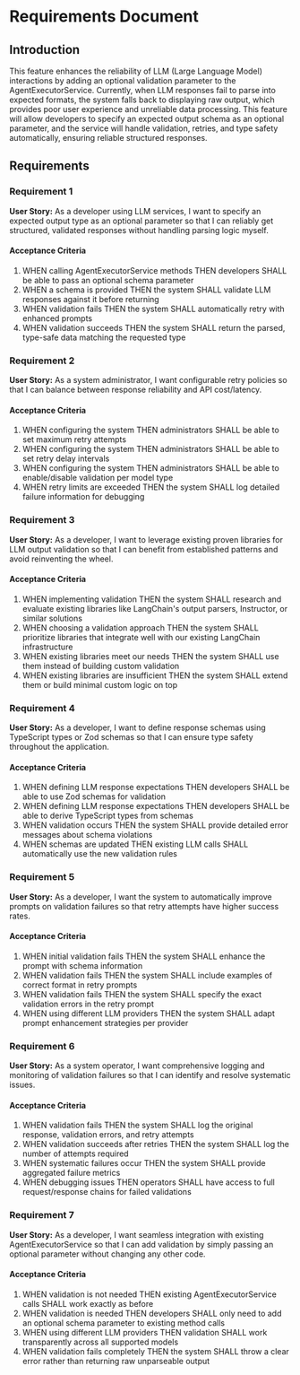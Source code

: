 # Requirements Document

## Introduction

This feature enhances the reliability of LLM (Large Language Model) interactions by adding an optional validation parameter to the AgentExecutorService. Currently, when LLM responses fail to parse into expected formats, the system falls back to displaying raw output, which provides poor user experience and unreliable data processing. This feature will allow developers to specify an expected output schema as an optional parameter, and the service will handle validation, retries, and type safety automatically, ensuring reliable structured responses.

## Requirements

### Requirement 1

**User Story:** As a developer using LLM services, I want to specify an expected output type as an optional parameter so that I can reliably get structured, validated responses without handling parsing logic myself.

#### Acceptance Criteria

1. WHEN calling AgentExecutorService methods THEN developers SHALL be able to pass an optional schema parameter
2. WHEN a schema is provided THEN the system SHALL validate LLM responses against it before returning
3. WHEN validation fails THEN the system SHALL automatically retry with enhanced prompts
4. WHEN validation succeeds THEN the system SHALL return the parsed, type-safe data matching the requested type

### Requirement 2

**User Story:** As a system administrator, I want configurable retry policies so that I can balance between response reliability and API cost/latency.

#### Acceptance Criteria

1. WHEN configuring the system THEN administrators SHALL be able to set maximum retry attempts
2. WHEN configuring the system THEN administrators SHALL be able to set retry delay intervals
3. WHEN configuring the system THEN administrators SHALL be able to enable/disable validation per model type
4. WHEN retry limits are exceeded THEN the system SHALL log detailed failure information for debugging

### Requirement 3

**User Story:** As a developer, I want to leverage existing proven libraries for LLM output validation so that I can benefit from established patterns and avoid reinventing the wheel.

#### Acceptance Criteria

1. WHEN implementing validation THEN the system SHALL research and evaluate existing libraries like LangChain's output parsers, Instructor, or similar solutions
2. WHEN choosing a validation approach THEN the system SHALL prioritize libraries that integrate well with our existing LangChain infrastructure
3. WHEN existing libraries meet our needs THEN the system SHALL use them instead of building custom validation
4. WHEN existing libraries are insufficient THEN the system SHALL extend them or build minimal custom logic on top

### Requirement 4

**User Story:** As a developer, I want to define response schemas using TypeScript types or Zod schemas so that I can ensure type safety throughout the application.

#### Acceptance Criteria

1. WHEN defining LLM response expectations THEN developers SHALL be able to use Zod schemas for validation
2. WHEN defining LLM response expectations THEN developers SHALL be able to derive TypeScript types from schemas
3. WHEN validation occurs THEN the system SHALL provide detailed error messages about schema violations
4. WHEN schemas are updated THEN existing LLM calls SHALL automatically use the new validation rules

### Requirement 5

**User Story:** As a developer, I want the system to automatically improve prompts on validation failures so that retry attempts have higher success rates.

#### Acceptance Criteria

1. WHEN initial validation fails THEN the system SHALL enhance the prompt with schema information
2. WHEN validation fails THEN the system SHALL include examples of correct format in retry prompts
3. WHEN validation fails THEN the system SHALL specify the exact validation errors in the retry prompt
4. WHEN using different LLM providers THEN the system SHALL adapt prompt enhancement strategies per provider

### Requirement 6

**User Story:** As a system operator, I want comprehensive logging and monitoring of validation failures so that I can identify and resolve systematic issues.

#### Acceptance Criteria

1. WHEN validation fails THEN the system SHALL log the original response, validation errors, and retry attempts
2. WHEN validation succeeds after retries THEN the system SHALL log the number of attempts required
3. WHEN systematic failures occur THEN the system SHALL provide aggregated failure metrics
4. WHEN debugging issues THEN operators SHALL have access to full request/response chains for failed validations

### Requirement 7

**User Story:** As a developer, I want seamless integration with existing AgentExecutorService so that I can add validation by simply passing an optional parameter without changing any other code.

#### Acceptance Criteria

1. WHEN validation is not needed THEN existing AgentExecutorService calls SHALL work exactly as before
2. WHEN validation is needed THEN developers SHALL only need to add an optional schema parameter to existing method calls
3. WHEN using different LLM providers THEN validation SHALL work transparently across all supported models
4. WHEN validation fails completely THEN the system SHALL throw a clear error rather than returning raw unparseable output